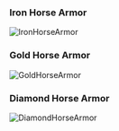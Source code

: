 ### Iron Horse Armor
![IronHorseArmor](https://i.imgur.com/wwXdtib.png)

### Gold Horse Armor
![GoldHorseArmor](https://i.imgur.com/HbmCmYk.png)

### Diamond Horse Armor
![DiamondHorseArmor](https://i.imgur.com/zGmcUWE.png)
